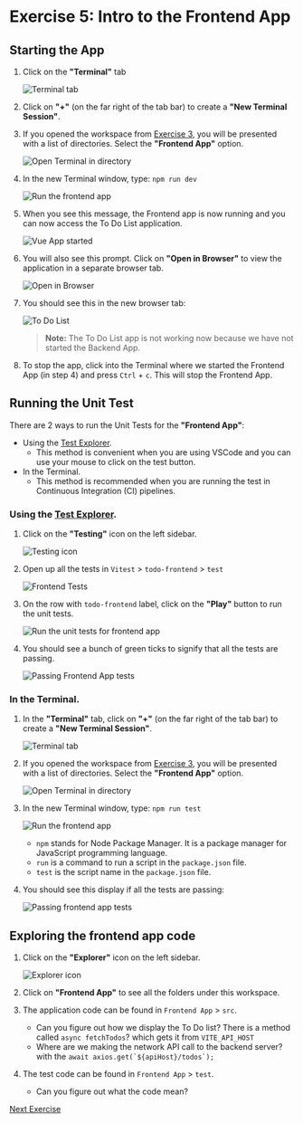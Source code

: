 # Exercise 5: Intro to the Frontend App

## Starting the App

1. Click on the **"Terminal"** tab

   ![Terminal tab](../images/codespace_terminal_tab.png)

2. Click on **"+"** (on the far right of the tab bar) to create a **"New Terminal Session"**.

3. If you opened the workspace from [Exercise 3](./exercise3.md), you will be presented with a list of directories. Select the **"Frontend App"** option.

   ![Open Terminal in directory](../images/codespace_new_terminal_in_folder.png)

4. In the new Terminal window, type: `npm run dev`

   ![Run the frontend app](../images/frontend_app_run_dev.png)

5. When you see this message, the Frontend app is now running and you can now access the To Do List application.

   ![Vue App started](../images/frontend_app_vite_started.png)

6. You will also see this prompt. Click on **"Open in Browser"** to view the application in a separate browser tab.

   ![Open in Browser](../images/frontend_app_open_in_browser.png)

7. You should see this in the new browser tab:

   ![To Do List](../images/frontend_app_todolist.PNG)

   > **Note:** The To Do List app is not working now because we have not started the Backend App.

8. To stop the app, click into the Terminal where we started the Frontend App (in step 4) and press `Ctrl` + `c`. This will stop the Frontend App.

## Running the Unit Test

There are 2 ways to run the Unit Tests for the **"Frontend App"**:

- Using the [Test Explorer](https://code.visualstudio.com/docs/editor/testing#_automatic-test-discovery-in-test-explorer).
  - This method is convenient when you are using VSCode and you can use your mouse to click on the test button.
- In the Terminal.
  - This method is recommended when you are running the test in Continuous Integration (CI) pipelines.

### Using the [Test Explorer](https://code.visualstudio.com/docs/editor/testing#_automatic-test-discovery-in-test-explorer).

1. Click on the **"Testing"** icon on the left sidebar.

   ![Testing icon](../images/vscode_testing_sidebar.png)

2. Open up all the tests in `Vitest` > `todo-frontend` > `test`

   ![Frontend Tests](../images/vscode_test_explorer_frontend_tests.png)

3. On the row with `todo-frontend` label, click on the **"Play"** button to run the unit tests.

   ![Run the unit tests for frontend app](../images/vscode_test_explorer_play_frontend_tests.png)

4. You should see a bunch of green ticks to signify that all the tests are passing.

   ![Passing Frontend App tests](../images/vscode_vitest_passing_frontend_tests.png)

### In the Terminal.

1. In the **"Terminal"** tab, click on **"+"** (on the far right of the tab bar) to create a **"New Terminal Session"**.

   ![Terminal tab](../images/codespace_terminal_tab.png)

2. If you opened the workspace from [Exercise 3](./exercise3.md), you will be presented with a list of directories. Select the **"Frontend App"** option.

   ![Open Terminal in directory](../images/codespace_new_terminal_in_folder.png)

3. In the new Terminal window, type: `npm run test`

   ![Run the frontend app](../images/vscode_terminal_npm_run_test.png)

   - `npm` stands for Node Package Manager. It is a package manager for JavaScript programming language.
   - `run` is a command to run a script in the `package.json` file.
   - `test` is the script name in the `package.json` file.

4. You should see this display if all the tests are passing:

   ![Passing frontend app tests](../images/vscode_terminal_frontend_passing_npm_test.png)

## Exploring the frontend app code

1. Click on the **"Explorer"** icon on the left sidebar.

   ![Explorer icon](../images/vscode_project_explorer_sidebar.png)

2. Click on **"Frontend App"** to see all the folders under this workspace.

3. The application code can be found in `Frontend App` > `src`.

   - Can you figure out how we display the To Do list?
      There is a method called ```async fetchTodos```? which gets it from ```VITE_API_HOST```
   - Where are we making the network API call to the backend server?
      with the ```await axios.get(`${apiHost}/todos`);```

4. The test code can be found in `Frontend App` > `test`.

   - Can you figure out what the code mean?

[Next Exercise](./exercise6.md)
